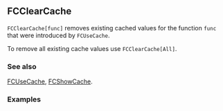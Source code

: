 ## FCClearCache

`FCClearCache[func]` removes existing cached values for the function `func` that were introduced by `FCUseCache`.

To remove all existing cache values use `FCClearCache[All]`.

### See also

[FCUseCache](FCUseCache), [FCShowCache](FCShowCache).

### Examples